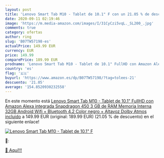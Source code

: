 ```yaml
---
layout: post
title: 'Lenovo Smart Tab M10 - Tablet de 10.1" F con un 21.05 % de descuento'
date: 2020-09-11 02:19:46
image: 'https://m.media-amazon.com/images/I/31CyCzi5vqL._SL200_.jpg'
comments: true
category: ofertas
author: ring
slug: 'B07TW57198-es'
actualPrice: 149.99 EUR
currency: EUR
price: 149.99
comparePrice: 189.99 EUR
prodname: 'Lenovo Smart Tab M10 - Tablet de 10.1" FullHD con Amazon Alexa integrada  Snapdragon 450  3 GB de RAM  Memoria Interna 32GB  Android  Wifi + Bluetooth 4.2   Color negro + Altavoz Dolby Atmos incluido'
country: 'es'
flag: '🇪🇸'
buyurl: 'https://www.amazon.es/dp/B07TW57198/?tag=tolees-21'
descuento: '21.05'
average: '154.8520930232558'
---
```


En este momento está [Lenovo Smart Tab M10 - Tablet de 10.1" FullHD con Amazon Alexa integrada  Snapdragon 450  3 GB de RAM  Memoria Interna 32GB  Android  Wifi + Bluetooth 4.2   Color negro + Altavoz Dolby Atmos incluido](https://www.amazon.es/dp/B07TW57198/?tag=tolees-21) a 149.99 EUR (original: 189.99 EUR) (21.05 %  de descuento) en el siguiente enlace!

[![Lenovo Smart Tab M10 - Tablet de 10.1" F](https://m.media-amazon.com/images/I/31CyCzi5vqL._SL200_.jpg)](https://www.amazon.es/dp/B07TW57198/?tag=tolees-21)

🔎:


[🛒 Aquí!!!](https://www.amazon.es/dp/B07TW57198/?tag=tolees-21)
